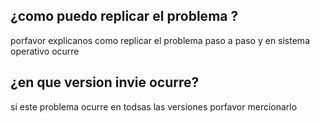 ## ¿como puedo replicar el problema ?
porfavor explicanos como replicar el problema paso a paso y en sistema operativo ocurre
## ¿en que version invie ocurre?
si este problema ocurre en todsas las versiones porfavor mercionarlo

